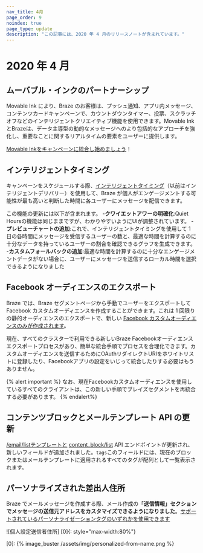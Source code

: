 ```yaml
---
nav_title: 4月
page_order: 9
noindex: true
page_type: update
description: "この記事には、2020 年 4 月のリリースノートが含まれています。"
---
```

# 2020 年 4 月

## ムーバブル・インクのパートナーシップ

Movable Ink により、Braze のお客様は、プッシュ通知、アプリ内メッセージ、コンテンツカードキャンペーンで、カウントダウンタイマー、投票、スクラッチオフなどのインテリジェントクリエイティブ機能を使用できます。Movable InkとBrazeは、データ主導型の動的なメッセージへのより包括的なアプローチを強化し、重要なことに関するリアルタイムの要素をユーザーに提供します。

[Movable Inkをキャンペーンに統合し始めましょう]({{site.baseurl}}/partners/channel_extensions/creative_and_personalization/intelligent_creative/movable_ink/)！

## インテリジェントタイミング

キャンペーンをスケジュールする際、[インテリジェントタイミング]({{site.baseurl}}/user_guide/sage_ai/intelligence/intelligent_timing/)（以前はインテリジェントデリバリー）を使用して、Braze が個人がエンゲージメントする可能性が最も高いと判断した時間に各ユーザーにメッセージを配信できます。

この機能の更新には以下が含まれます。
-**クワイエットアワーの明確化**:Quiet Hoursの機能は同じままですが、わかりやすいようにUIが調整されています。
-**プレビューチャートの追加**:これで、インテリジェントタイミングを使用して 1 日の各時間にメッセージを受信するユーザーの数と、最適な時間を計算するのに十分なデータを持っているユーザーの割合を確認できるグラフを生成できます。
-**カスタムフォールバックの追加**:最適な時間を計算するのに十分なエンゲージメントデータがない場合に、ユーザーにメッセージを送信するローカル時間を選択できるようになりました

## Facebook オーディエンスのエクスポート

Braze では、Braze セグメントページから手動でユーザーをエクスポートして Facebook カスタムオーディエンスを作成することができます。これは 1 回限りの静的オーディエンスのエクスポートで、新しい [Facebook カスタムオーディエンスのみが作成されます]({{site.baseurl}}/partners/facebook/)。

現在、すべてのクラスターで利用できる新しいBraze Facebookオーディエンスエクスポートプロセスがあり、簡単な統合手順でプロセスを合理化できます。カスタムオーディエンスを送信するためにOAuthリダイレクトURIをホワイトリストに登録したり、Facebookアプリの設定をいじって統合したりする必要はもうありません。

{% alert important %}
なお、現在Facebookカスタムオーディエンスを使用しているすべてのクライアントは、この新しい手順でブレイズセグメントを再統合する必要があります。
{% endalert%}


## コンテンツブロックとメールテンプレート API の更新

[/email/listテンプレートと]({{site.baseurl}}/api/endpoints/templates/email_templates/get_list_email_templates/) [content\_block/list]({{site.baseurl}}/api/endpoints/templates/content_blocks_templates/get_list_email_content_blocks/) API エンドポイントが更新され、新しいフィールドが追加されました。`tags`このフィールドには、現在のブロックまたはメールテンプレートに適用されるすべてのタグが配列として一覧表示されます。

## パーソナライズされた差出人住所

Braze でメールメッセージを作成する際、メール作成の「**送信情報」セクションでメッセージの送信元アドレスをカスタマイズできるようになりました**。[サポートされているパーソナライゼーションタグのいずれかを使用できます]({{site.baseurl}}/user_guide/personalization_and_dynamic_content/liquid/supported_personalization_tags/)

![個人設定送信者住所] [0]{: style="max-width:80%"}

[0]: {% image_buster /assets/img/personalized-from-name.png %}
